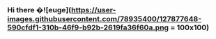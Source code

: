 ### Hi there �![euge](https://user-images.githubusercontent.com/78935400/127877648-590cfdf1-310b-46f9-b92b-2619fa36f60a.png = 100x100)


<!--
**eugebutta/eugebutta** is a ✨ _special_ ✨ repository because its `README.md` (this file) appears on your GitHub profile.

Here are some ideas to get you started:

- 🔭 I’m currently working on ...
- 🌱 I’m currently learning ...
- 👯 I’m looking to collaborate on ...
- 🤔 I’m looking for help with ...
- 💬 Ask me about ...
- 📫 How to reach me: ...
- 😄 Pronouns: ...
- ⚡ Fun fact: ...
-->
